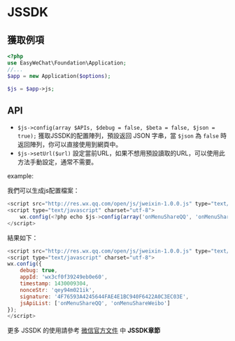# JSSDK


## 獲取例項

```php
<?php
use EasyWeChat\Foundation\Application;
//...
$app = new Application($options);

$js = $app->js;
```

## API

- `$js->config(array $APIs, $debug = false, $beta = false, $json = true);` 獲取JSSDK的配置陣列，預設返回 JSON 字串，當 `$json` 為 `false` 時返回陣列，你可以直接使用到網頁中。
- `$js->setUrl($url)` 設定當前URL，如果不想用預設讀取的URL，可以使用此方法手動設定，通常不需要。

example:

我們可以生成js配置檔案：

```js
<script src="http://res.wx.qq.com/open/js/jweixin-1.0.0.js" type="text/javascript" charset="utf-8"></script>
<script type="text/javascript" charset="utf-8">
    wx.config(<?php echo $js->config(array('onMenuShareQQ', 'onMenuShareWeibo'), true) ?>);
</script>
```
結果如下：

```js
<script src="http://res.wx.qq.com/open/js/jweixin-1.0.0.js" type="text/javascript" charset="utf-8"></script>
<script type="text/javascript" charset="utf-8">
wx.config({
    debug: true,
    appId: 'wx3cf0f39249eb0e60',
    timestamp: 1430009304,
    nonceStr: 'qey94m021ik',
    signature: '4F76593A4245644FAE4E1BC940F6422A0C3EC03E',
    jsApiList: ['onMenuShareQQ', 'onMenuShareWeibo']
});
</script>
```

更多 JSSDK 的使用請參考 [微信官方文件](http://mp.weixin.qq.com/wiki/) 中 **JSSDK章節**